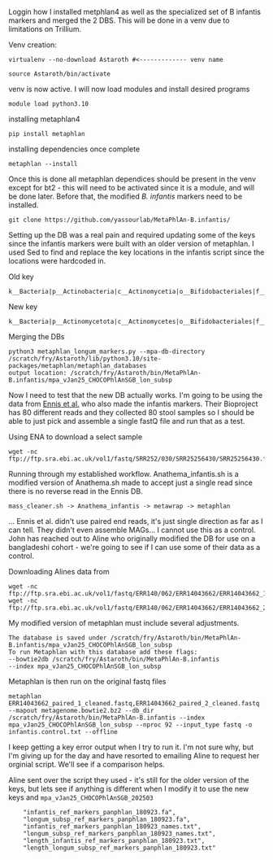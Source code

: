 Loggin how I installed metphlan4 as well as the specialized set of B infantis markers and merged the 2 DBS. This will be done in a venv due to limitations on Trillium. 

Venv creation: 
```
virtualenv --no-download Astaroth #<------------- venv name 

source Astaroth/bin/activate 
```
venv is now active. I will now load modules and install desired programs 

```
module load python3.10
```
installing metaphlan4 
```
pip install metaphlan
```
installing dependencies once complete 
```
metaphlan --install
```
Once this is done all metaphlan dependices should be present in the venv except for bt2 - this will need to be activated since it is a module, and will be done later. 
Before that, the modified *B. infantis* markers need to be installed. 

```
git clone https://github.com/yassourlab/MetaPhlAn-B.infantis/
```

Setting up the DB was a real pain and required updating some of the keys since the infantis markers were built with an older version of metaphlan. I used Sed to find and replace the key locations in the infantis script since the locations were hardcoded in. 

Old key
```
k__Bacteria|p__Actinobacteria|c__Actinomycetia|o__Bifidobacteriales|f__Bifidobacteriaceae|g__Bifidobacterium|s__Bifidobacterium_longum|t__SGB17248
```
New key
```
k__Bacteria|p__Actinomycetota|c__Actinomycetes|o__Bifidobacteriales|f__Bifidobacteriaceae|g__Bifidobacterium|s__Bifidobacterium_longum|t__SGB17248
```
Merging the DBs
```
python3 metaphlan_longum_markers.py --mpa-db-directory /scratch/fry/Astaroth/lib/python3.10/site-packages/metaphlan/metaphlan_databases
output location: /scratch/fry/Astaroth/bin/MetaPhlAn-B.infantis/mpa_vJan25_CHOCOPhlAnSGB_lon_subsp
```

Now I need to test that the new DB actually works. I'm going to be using the data from [Ennis et al.](https://www.nature.com/articles/s41467-024-45209-y) who also made the infantis markers. Their Bioproject has 80 different reads and they collected 80 stool samples so I should be able to just pick and assemble a single fastQ file and run that as a test. 

Using ENA to download a select sample 
```
wget -nc ftp://ftp.sra.ebi.ac.uk/vol1/fastq/SRR252/030/SRR25256430/SRR25256430.fastq.gz
```

Running through my established workflow. Anathema_infantis.sh is a modified version of Anathema.sh made to accept just a single read since there is no reverse read in the Ennis DB. 

```
mass_cleaner.sh -> Anathema_infantis -> metawrap -> metaphlan
```

... Ennis et al. didn't use paired end reads, it's just single direction as far as I can tell. They didn't even assemble MAGs... I cannot use this as a control. John has reached out to Aline who originally modified the DB for use on a bangladeshi cohort - we're going to see if I can use some of their data as a control. 

Downloading Alines data from 
```
wget -nc ftp://ftp.sra.ebi.ac.uk/vol1/fastq/ERR140/062/ERR14043662/ERR14043662_1.fastq.gz
wget -nc ftp://ftp.sra.ebi.ac.uk/vol1/fastq/ERR140/062/ERR14043662/ERR14043662_2.fastq.gz
```

My modified version of metaphlan must include several adjustments. 
```
The database is saved under /scratch/fry/Astaroth/bin/MetaPhlAn-B.infantis/mpa_vJan25_CHOCOPhlAnSGB_lon_subsp
To run Metaphlan with this database add these flags:
--bowtie2db /scratch/fry/Astaroth/bin/MetaPhlAn-B.infantis
--index mpa_vJan25_CHOCOPhlAnSGB_lon_subsp
```

Metaphlan is then run on the original fastq files 

```
metaphlan ERR14043662_paired_1_cleaned.fastq,ERR14043662_paired_2_cleaned.fastq --mapout metagenome.bowtie2.bz2 --db_dir /scratch/fry/Astaroth/bin/MetaPhlAn-B.infantis --index mpa_vJan25_CHOCOPhlAnSGB_lon_subsp --nproc 92 --input_type fastq -o infantis.control.txt --offline
```
I keep getting a key error output when I try to run it. I'm not sure why, but I'm giving up for the day and have resorted to emailing Aline to request her orginial script. We'll see if a comparison helps. 

Aline sent over the script they used - it's still for the older version of the keys, but lets see if anything is different when I modify it to use the new keys and ```mpa_vJan25_CHOCOPhlAnSGB_202503```

        "infantis_ref_markers_panphlan_180923.fa",
        "longum_subsp_ref_markers_panphlan_180923.fa",
        "infantis_ref_markers_panphlan_180923_names.txt",
        "longum_subsp_ref_markers_panphlan_180923_names.txt",
        "length_infantis_ref_markers_panphlan_180923.txt",
        "length_longum_subsp_ref_markers_panphlan_180923.txt"
        
